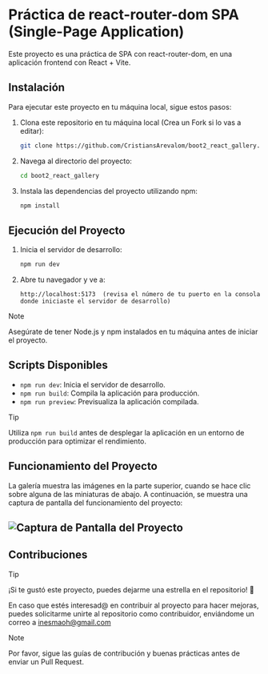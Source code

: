 # Práctica de react-router-dom SPA (Single-Page Application)

Este proyecto es una práctica de SPA con react-router-dom, en una aplicación frontend con React + Vite.

## Instalación

Para ejecutar este proyecto en tu máquina local, sigue estos pasos:

1. Clona este repositorio en tu máquina local (Crea un Fork si lo vas a editar):

    ```bash
    git clone https://github.com/CristiansArevalom/boot2_react_gallery.git
    ```

2. Navega al directorio del proyecto:

    ```bash
    cd boot2_react_gallery
    ```

3. Instala las dependencias del proyecto utilizando npm:

    ```bash
    npm install
    ```

## Ejecución del Proyecto

1. Inicia el servidor de desarrollo:

    ```bash
    npm run dev
    ```

2. Abre tu navegador y ve a:

    ```
    http://localhost:5173  (revisa el número de tu puerto en la consola donde iniciaste el servidor de desarrollo)
    ```

> [!NOTE]
> Asegúrate de tener Node.js y npm instalados en tu máquina antes de iniciar el proyecto.

## Scripts Disponibles

- `npm run dev`: Inicia el servidor de desarrollo.
- `npm run build`: Compila la aplicación para producción.
- `npm run preview`: Previsualiza la aplicación compilada.

> [!TIP]
> Utiliza `npm run build` antes de desplegar la aplicación en un entorno de producción para optimizar el rendimiento.

## Funcionamiento del Proyecto

La galería muestra las imágenes en la parte superior, cuando se hace clic sobre alguna de las miniaturas de abajo. A continuación, se muestra una captura de pantalla del funcionamiento del proyecto:

![Captura de Pantalla del Proyecto](src/assets/img/banner.gif)
---

## Contribuciones

> [!TIP]
> ¡Si te gustó este proyecto, puedes dejarme una estrella en el repositorio! 🌟

En caso que estés interesad@ en contribuir al proyecto para hacer mejoras, puedes solicitarme unirte al repositorio como contribuidor, enviándome un correo a inesmaoh@gmail.com

> [!NOTE]
> Por favor, sigue las guías de contribución y buenas prácticas antes de enviar un Pull Request.

